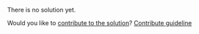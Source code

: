 
There is no solution yet.

Would you like to [contribute to the solution](https://github.com/BFEdev/BFE.dev-solutions/blob/main/problem/find-the-single-integer_en.md)? [Contribute guideline](https://github.com/BFEdev/BFE.dev-solutions#how-to-contribute)
